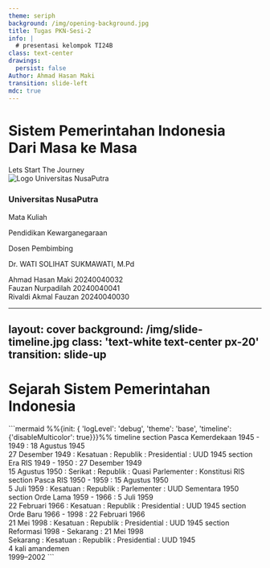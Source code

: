```yaml
---
theme: seriph
background: /img/opening-background.jpg
title: Tugas PKN-Sesi-2
info: |
  # presentasi kelompok TI24B
class: text-center
drawings:
  persist: false
Author: Ahmad Hasan Maki
transition: slide-left
mdc: true
---
```


# Sistem Pemerintahan Indonesia <br>Dari Masa ke Masa

<div @click="$slidev.nav.next" class="mt-12 py-1" >
  Lets Start The Journey <carbon:arrow-right class="transition-transform duration-300 hover:translate-x-2" />
</div>

<!-- Footer -->
<div class="fixed bottom-2 left-1/2 transform -translate-x-1/2 w-[90%] p-2 bg-white/5 backdrop-blur-sm rounded-lg border border-white/10 text-white/80">
  <div class="flex flex-wrap items-center justify-between px-4 gap-4">
    <div class="flex items-center gap-3">
      <img src="/img/logo-university.png" class="w-10 h-10 object-contain" alt="Logo Universitas NusaPutra" />
      <h3 class="font-medium text-sm">Universitas NusaPutra</h3>
    </div>
    <div class="text-center text-xs">
      <p class="opacity-75">Mata Kuliah</p>
      <p class="font-medium">Pendidikan Kewarganegaraan</p>
    </div>
    <div class="text-center text-xs">
      <p class="opacity-75">Dosen Pembimbing</p>
      <p class="font-medium">Dr. WATI SOLIHAT SUKMAWATI, M.Pd</p>
    </div>
    <div class="text-xs">
      <div class="flex items-center gap-2">
      <carbon:user-avatar class="inline-block" />
        <span class="hover:text-white transition">Ahmad Hasan Maki</span>
        <span class="opacity-75">20240040032</span>
      </div>
      <div class="flex items-center gap-2 mt-1">
      <carbon:user-avatar class="inline-block" />
        <span class="hover:text-white transition">Fauzan Nurpadilah</span>
        <span class="opacity-75">20240040041</span>
      </div>
      <div class="flex items-center gap-2 mt-1">
      <carbon:user-avatar class="inline-block" />
        <span class="hover:text-white transition">Rivaldi Akmal Fauzan</span>
        <span class="opacity-75">20240040030</span>
      </div>
    </div>

  </div>
</div>

---
layout: cover
background: /img/slide-timeline.jpg
class: 'text-white text-center px-20'
transition: slide-up
---

# Sejarah Sistem Pemerintahan Indonesia

<div class="p-8 mb-16 rounded-xl bg-white/10 backdrop-blur-sm border border-white/20 shadow-xl">
```mermaid
%%{init: { 'logLevel': 'debug', 'theme': 'base', 'timeline': {'disableMulticolor': true}}}%%
timeline
section Pasca Kemerdekaan
  1945 - 1949
      : 18 Agustus 1945 <br> 27 Desember 1949
      : Kesatuan
      : Republik
      : Presidential
      : UUD 1945
section Era RIS
  1949 - 1950
      : 27 Desember 1949 <br> 15 Agustus 1950
      : Serikat
      : Republik
      : Quasi Parlementer
      : Konstitusi RIS
section Pasca RIS
  1950 - 1959
      : 15 Agustus 1950 <br> 5 Juli 1959
      : Kesatuan
      : Republik
      : Parlementer
      : UUD Sementara 1950
section Orde Lama
  1959 - 1966
      : 5 Juli 1959 <br> 22 Februari 1966
      : Kesatuan
      : Republik
      : Presidential
      : UUD 1945
section Orde Baru
  1966 - 1998
      : 22 Februari 1966 <br> 21 Mei 1998
      : Kesatuan
      : Republik
      : Presidential
      : UUD 1945
section Reformasi
  1998 - Sekarang
      : 21 Mei 1998 <br> Sekarang
      : Kesatuan
      : Republik
      : Presidential
      : UUD 1945 <br>4 kali amandemen <br> 1999–2002
```
</div>
